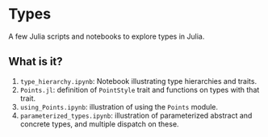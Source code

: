 # Types

A few Julia scripts and notebooks to explore types in Julia.


## What is it?

1. `type_hierarchy.ipynb`: Notebook illustrating type hierarchies and traits.
1. `Points.jl`: definition of `PointStyle` trait and functions on types with that trait.
1. `using_Points.ipynb`: illustration of using the `Points` module.
1. `parameterized_types.ipynb`: illustration of parameterized abstract and concrete
   types, and multiple dispatch on these.
